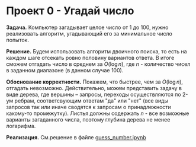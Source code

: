 # Проект 0 - Угадай число
**Задача.** Компьютер загадывает целое число от 1 до 100, нужно реализовать алгоритм, угадывающий его за минимальное число попыток.

**Решение.** Будем использовать алгоритм двоичного поиска, то есть на каждом шаге отсекать ровно половину вариантов ответа. В итоге сможем отгадать число в среднем за $O(\log n)$, где $n$ - количество чисел в заданном диапазоне (в данном случае 100).

**Обоснование корректности.** Покажем, что быстрее, чем за $O(\log n)$, отгадать невозможно. Действительно, можем представить задачу в виде дерева, где вершины – запросы, переходы осуществляются по 2-ум ребрам, соответсвующим ответам "да" или "нет" (все виды запросов так или иначе сводятся к запросам о принадлежности какому-то промежутку). Листья должны содержать $n$ - все возможные варианты загаданного числа, поэтому глубина дерева не менее логарифма.

**Реализация.** См.решение в файле [guess_number.ipynb](https://github.com/Anaiya798/Skillfactory/blob/main/module_0/guess_number.ipynb)